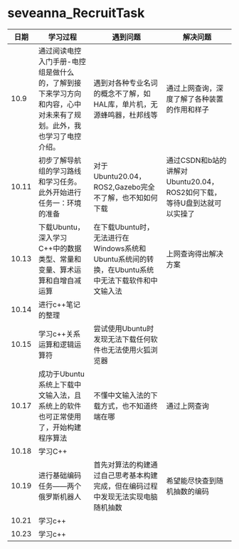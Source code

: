 # seveanna_RecruitTask
|日期|学习过程|遇到问题|解决问题|
|---|---|---|---|
|10.9|通过阅读电控入门手册-电控组是做什么的，了解到接下来学习方向和内容，心中对未来有了规划。此外，我也学习了电控介绍。|遇到对各种专业名词的概念不了解，如HAL库，单片机，无源蜂鸣器，杜邦线等|通过上网查询，深度了解了各种装置的作用和样子|
|10.11|初步了解导航组的学习路线和学习任务。此外开始进行任务一：环境的准备|对于Ubuntu20.04，ROS2,Gazebo完全不了解，也不知如何下载|通过CSDN和b站的讲解对Ubuntu20.04，ROS2如何下载，等待U盘到达就可以实操了|
|10.13|下载Ubuntu，深入学习C++中的数据类型、常量和变量、算术运算和自增自减运算|在下载Ubuntu时，无法进行在Windows系统和Ubuntu系统间的转换，在Ubuntu系统中无法下载软件和中文输入法|上网查询得出解决方案|
|10.14|进行c++笔记的整理|
|10.15|学习c++关系运算和逻辑运算符|尝试使用Ubuntu时发现无法下载任何软件也无法使用火狐浏览器|
|10.17|成功于Ubuntu系统上下载中文输入法，且系统上的软件也可正常使用了，开始构建程序算法|不懂中文输入法的下载方式，也不知道终端在哪|通过上网查询|
|10.18|学习C++|
|10.19|进行基础编码任务——两个俄罗斯机器人|首先对算法的构建通过自己思考基本构建完成，但在编码过程中发现无法实现电脑随机抽数|希望能尽快查到随机抽数的编码|
|10.21|学习c++|
|10.23|学习c++|
